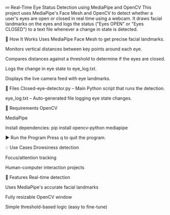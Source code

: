💤 Real-Time Eye Status Detection using MediaPipe and OpenCV
This project uses MediaPipe's Face Mesh and OpenCV to detect whether a user's eyes are open or closed in real time using a webcam. It draws facial landmarks on the eyes and logs the status ("Eyes OPEN" or "Eyes CLOSED") to a text file whenever a change in state is detected.

📸 How It Works
Uses MediaPipe Face Mesh to get precise facial landmarks.

Monitors vertical distances between key points around each eye.

Compares distances against a threshold to determine if the eyes are closed.

Logs the change in eye state to eye_log.txt.

Displays the live camera feed with eye landmarks.

📁 Files
Closed-eye-detector.py – Main Python script that runs the detection.

eye_log.txt – Auto-generated file logging eye state changes.

🔧 Requirements
OpenCV

MediaPipe

Install dependencies:
pip install opencv-python mediapipe

▶️ Run the Program
Press q to quit the program.

💡 Use Cases
Drowsiness detection

Focus/attention tracking

Human-computer interaction projects

📌 Features
Real-time detection

Uses MediaPipe's accurate facial landmarks

Fully resizable OpenCV window

Simple threshold-based logic (easy to fine-tune)


